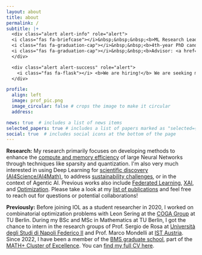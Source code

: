 ```yaml
---
layout: about
title: about
permalink: /
subtitle: |+
  <div class="alert alert-info" role="alert">
  <i class="fas fa-briefcase"></i>&nbsp;&nbsp;&nbsp;<b>ML Research Lead at the <a href="https://iol.zib.de/learn">IOL Lab</a> of <a href="https://www.zib.de/">Zuse Institute Berlin</a></b><br>
  <i class="fas fa-graduation-cap"></i>&nbsp;&nbsp;<b>4th-year PhD candidate in Mathematics at <a href="https://www.tu.berlin/en/math">TU Berlin</a></b><br>  
  <i class="fas fa-graduation-cap"></i>&nbsp;&nbsp;<b>Advisor: <a href="http://www.pokutta.com/">Prof. Dr. Sebastian Pokutta</a></b>
  </div>

  <div class="alert alert-success" role="alert">
    <i class="fas fa-flask"></i> <b>We are hiring!</b> We are seeking motivated PhD students to work on Deep Learning. Reach out or directly apply <a href="http://iol.zib.de/openings" class="alert-link">here</a>!
  </div>

profile:
  align: left
  image: prof_pic.png
  image_circular: false # crops the image to make it circular
  address: 

news: true  # includes a list of news items
selected_papers: true # includes a list of papers marked as "selected={true}"
social: true  # includes social icons at the bottom of the page
---
```



**Research:** My research primarily focuses on developing methods to enhance the <a href="/#efficiency" class="tag-link">compute and memory efficiency</a> of large Neural Networks through techniques like sparsity and quantization. I'm also very much interested in using Deep Learning for <a href="/#ai4science" class="tag-link">scientific discovery (AI4Science/AI4Math)</a>, to address <a href="/#sustainability" class="tag-link">sustainability challenges</a>, or in the context of Agentic AI. Previous works also include <a href="/#federated-learning" class="tag-link">Federated Learning</a>, <a href="/#interpretability" class="tag-link">XAI</a>, and <a href="/#optimization" class="tag-link">Optimization</a>. Please take a look at my <a href="/#all" class="tag-link">list of publications</a> and feel free to reach out for questions or potential collaborations!


**Previously:** Before joining IOL as a student researcher in 2020, I worked on combinatorial optimization problems with Leon Sering at the [COGA Group](https://www3.math.tu-berlin.de/coga/) at TU Berlin. During my BSc and MSc in Mathematics at TU Berlin, I got the chance to intern in the research groups of Prof. Sergio de Rosa at [Università degli Studi di Napoli Federico II](https://www.pastalab.unina.it/) and Prof. Marco Mondelli at [IST Austria](https://ist.ac.at/en/research/mondelli-group/). Since 2022, I have been a member of the [BMS graduate school](https://www.math-berlin.de), part of the [MATH+ Cluster of Excellence](https://mathplus.de/). You can [find my full CV here](/cv).
